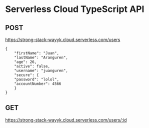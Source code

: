 # Serverless Cloud TypeScript API

## POST

https://strong-stack-wayyk.cloud.serverless.com/users

```
{
    "firstName": "Juan",
    "lastName": "Aranguren",
    "age": 26,
    "active": false,
    "username": "juanguren",
    "secure": {
    "password": "lolol",
    "accountNumber": 4566
    }
}
```

## GET

https://strong-stack-wayyk.cloud.serverless.com/users/:id
